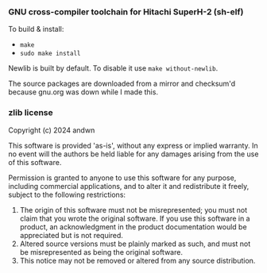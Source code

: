 ### GNU cross-compiler toolchain for Hitachi SuperH-2 (sh-elf)

To build & install:
 - `make`
 - `sudo make install`

Newlib is built by default. To disable it use `make without-newlib`.

The source packages are downloaded from a mirror and checksum'd because gnu.org was down while I made this.

### zlib license

Copyright (c) 2024 andwn

This software is provided 'as-is', without any express or implied
warranty. In no event will the authors be held liable for any damages
arising from the use of this software.

Permission is granted to anyone to use this software for any purpose,
including commercial applications, and to alter it and redistribute it
freely, subject to the following restrictions:

1. The origin of this software must not be misrepresented; you must not
   claim that you wrote the original software. If you use this software
   in a product, an acknowledgment in the product documentation would be
   appreciated but is not required.
2. Altered source versions must be plainly marked as such, and must not be
   misrepresented as being the original software.
3. This notice may not be removed or altered from any source distribution.


